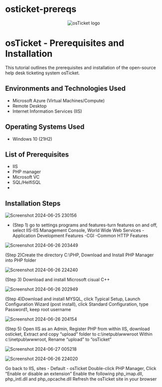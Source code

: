 # osticket-prereqs
<p align="center">
<img src="https://i.imgur.com/Clzj7Xs.png" alt="osTicket logo"/>
</p>

<h1>osTicket - Prerequisites and Installation</h1>
This tutorial outlines the prerequisites and installation of the open-source help desk ticketing system osTicket.<br />


<h2>Environments and Technologies Used</h2>

- Microsoft Azure (Virtual Machines/Compute)
- Remote Desktop
- Internet Information Services (IIS)

<h2>Operating Systems Used </h2>

- Windows 10</b> (21H2)

<h2>List of Prerequisites</h2>

- IIS
- PHP manager
- Microsoft VC
- SQL/HelfiSQL
- 

<h2>Installation Steps</h2>

![Screenshot 2024-06-25 230156](https://github.com/AaronWhiteTech/osticket-prereqs/assets/155200818/2be50ceb-21b5-4f71-a3be-6bbf1dbc6c9a)

- (Step 1)  go to settings programs and features-turn features on and off, select IIS-IIS Management Console, World Wide Web Services -Application Development Features -CGI -Common HTTP Features




![Screenshot 2024-06-26 203449](https://github.com/AaronWhiteTech/osticket-prereqs/assets/155200818/9887f5e4-74f6-4c17-9f86-ad8e0959629b)



(Step 2)Create the directory C:\PHP, Download and Install PHP Manager into PHP folder



![Screenshot 2024-06-26 224240](https://github.com/AaronWhiteTech/osticket-prereqs/assets/155200818/4b190683-abde-4907-9bf9-2865b7d3fb44)

(Step 3) Download and install Microsoft cisual C++


![Screenshot 2024-06-26 202949](https://github.com/AaronWhiteTech/osticket-prereqs/assets/155200818/4649fb56-d1ad-44ae-aa26-f47408290278)



(Step 4)Download and install MYSQL, click Typical Setup, Launch Configuration Wizard (post install), click Standard Configuration, type Password1, keep root username



![Screenshot 2024-06-26 204154](https://github.com/AaronWhiteTech/osticket-prereqs/assets/155200818/e8c68aba-cd94-4f7b-9d84-f2d890a451dc)



(Step 5) Open IIS as an Admin, Register PHP from within IIS, download osticket, Extract and copy “upload” folder to c:\inetpub\wwwroot
Within c:\inetpub\wwwroot, Rename “upload” to “osTicket”







![Screenshot 2024-06-27 005218](https://github.com/AaronWhiteTech/osticket-prereqs/assets/155200818/205c49c5-b18d-46bf-a638-39bf478cc68a)



![Screenshot 2024-06-26 224020](https://github.com/AaronWhiteTech/osticket-prereqs/assets/155200818/dd0c770c-abe0-4bac-aa03-8aee307e035e)

Go back to IIS, sites - Default - osTicket
Double-click PHP Manager, Click “Enable or disable an extension” Enable the following php_imap.dll, php_intl.dll and  php_opcache.dll
Refresh the osTicket site in your browser

